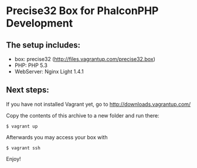 Precise32 Box for PhalconPHP Development
==============================================================

The setup includes:
-------------------
* box:       precise32 (http://files.vagrantup.com/precise32.box)
* PHP:       PHP 5.3
* WebServer: Nginx Light 1.4.1

Next steps:
-----------
If you have not installed Vagrant yet, go to http://downloads.vagrantup.com/

Copy the contents of this archive to a new folder
and run there:

    $ vagrant up

Afterwards you may access your box with

    $ vagrant ssh

Enjoy!
